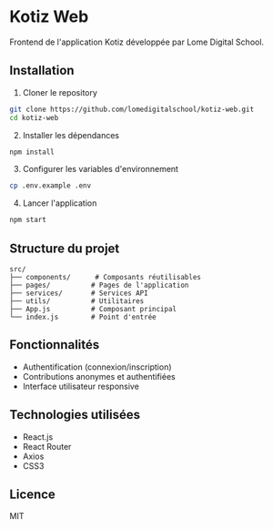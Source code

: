 # Kotiz Web

Frontend de l'application Kotiz développée par Lome Digital School.

## Installation

1. Cloner le repository
```bash
git clone https://github.com/lomedigitalschool/kotiz-web.git
cd kotiz-web
```

2. Installer les dépendances
```bash
npm install
```

3. Configurer les variables d'environnement
```bash
cp .env.example .env
```

4. Lancer l'application
```bash
npm start
```

## Structure du projet

```
src/
├── components/      # Composants réutilisables
├── pages/          # Pages de l'application
├── services/       # Services API
├── utils/          # Utilitaires
├── App.js          # Composant principal
└── index.js        # Point d'entrée
```

## Fonctionnalités

- Authentification (connexion/inscription)
- Contributions anonymes et authentifiées
- Interface utilisateur responsive

## Technologies utilisées

- React.js
- React Router
- Axios
- CSS3

## Licence

MIT